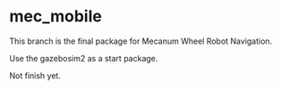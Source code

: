 # mec_mobile #

This branch is the final package for Mecanum Wheel Robot Navigation.

Use the gazebosim2 as a start package.

Not finish yet.
